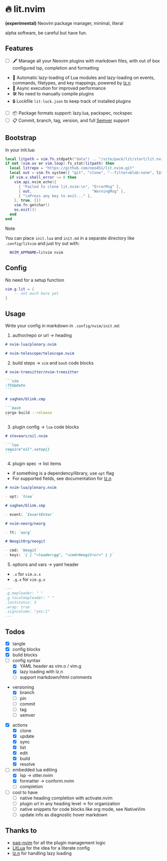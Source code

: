 # 🔥 lit.nvim

**(experimental)** Neovim package manager, minimal, literal

alpha software, be careful but have fun.

## Features

- [ ] 🖋️ Manage all your Neovim plugins with markdown files, with out of box configured lsp, completion and formatting
- 🔌 Automatic lazy-loading of Lua modules and lazy-loading on events, commands, filetypes, and key mappings, powered by [lz.n](https://github.com/nvim-neorocks/lz.n)
- 💪 Async execution for improved performance
- 🛠️ No need to manually compile plugins
- 🔒 Lockfile `lit-lock.json` to keep track of installed plugins
- [ ] 📦 Package formats support: lazy.lua, packspec, rockspec
- [ ] 📋 Commit, branch, tag, version, and full [Semver](https://devhints.io/semver) support

## Bootstrap

In your init.lua:

```lua
local litpath = vim.fn.stdpath("data") .. "/site/pack/lit/start/lit.nvim"
if not (vim.uv or vim.loop).fs_stat(litpath) then
  local litrepo = "https://github.com/neo451/lit.nvim.git"
  local out = vim.fn.system({ "git", "clone", "--filter=blob:none", litrepo, litpath })
  if vim.v.shell_error ~= 0 then
    vim.api.nvim_echo({
      { "Failed to clone lit.nvim:\n", "ErrorMsg" },
      { out,                           "WarningMsg" },
      { "\nPress any key to exit..." },
    }, true, {})
    vim.fn.getchar()
    os.exit(1)
  end
end
```

> [!NOTE]
> You can place `init.lua` and `init.md` in a separate directory like `.config/litvim` and just try out with:
>
> ```bash
>   NVIM_APPNAME=litvim nvim
> ```

## Config

No need for a setup function

```lua
vim.g.lit = {
    -- not much here yet
}
```

## Usage

Write your config in markdown in `.config/nvim/init.md`:

1. author/repo or url -> heading

```markdown
# nvim-lua/plenary.nvim

# nvim-telescope/telescope.nvim
```

2. build steps -> `vim` and `bash` code blocks

````markdown
# nvim-treesitter/nvim-treesitter

```vim
:TSUpdate
```

# saghen/blink.cmp

```bash
cargo build --release
```
````

3. plugin config -> `lua` code blocks

````markdown
# stevearc/oil.nvim

```lua
require"oil".setup{}
```
````

4. plugin spec -> list items

- if something is a dependency/library, use `opt` flag
- For supported fields, see documentation for [lz.n](https://github.com/nvim-neorocks/lz.n?tab=readme-ov-file#plugin-spec)

```markdown
# nvim-lua/plenary.nvim

- opt: `true`

# saghen/blink.cmp

- event: `InsertEnter`

# nvim-neorg/neorg

- ft: `norg`

# NeogitOrg/neogit

- cmd: `Neogit`
- keys: `{ { "<leader>gg", "<cmd>Neogit<cr>" } }`
```

5. options and vars -> yaml header

- `.x` for `vim.o.x`
- `.g.x` for `vim.g.x`

```markdown
---
.g.mapleader: " "
.g.localmapleader: " "
.laststatus: 3
.wrap: true
.signcolumn: "yes:1"
---
```

## Todos

- [x] tangle
- [x] config blocks
- [x] build blocks
- [ ] config syntax
  - [x] YAML header as vim.o / vim.g
  - [x] lazy loading with lz.n
  - [ ] support markdown/html comments
- versioning
  - [x] branch
  - [ ] pin
  - [ ] commit
  - [ ] tag
  - [ ] semver
- [x] actions
  - [x] clone
  - [x] update
  - [x] sync
  - [x] list
  - [x] edit
  - [x] build
  - [x] resolve
- [ ] embedded lua editing
  - [x] lsp -> otter.nvim
  - [x] formatter -> conform.nvim
  - [ ] completion
- [ ] cool to have
  - [ ] native heading completion with activate.nvim
  - [ ] plugin url in any heading level -> for organization
  - [ ] native snippets for code blocks like org mode, see NativeVim
  - [ ] update info as diagnostic hover markdown

## Thanks to

- [paq-nvim](https://github.com/savq/paq-nvim) for all the plugin management logic
- [LitLua](https://github.com/jwtly10/litlua) for the idea for a literate config
- [lz.n](https://github.com/nvim-neorocks/lz.n) for handling lazy loading
